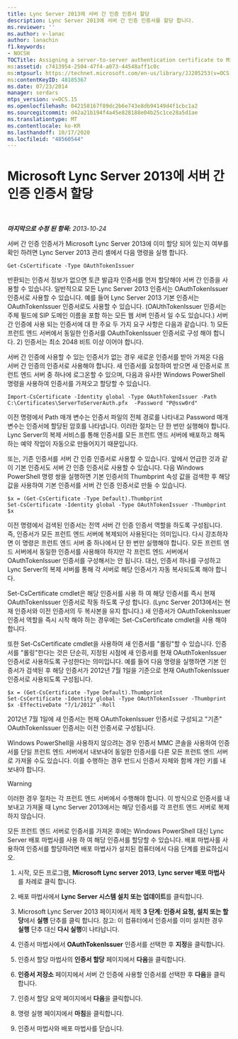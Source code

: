 ```yaml
---
title: Lync Server 2013에 서버 간 인증 인증서 할당
description: Lync Server 2013에 서버 간 인증 인증서를 할당 합니다.
ms.reviewer: ''
ms.author: v-lanac
author: lanachin
f1.keywords:
- NOCSH
TOCTitle: Assigning a server-to-server authentication certificate to Microsoft Lync Server 2013
ms:assetid: c7413954-2504-47f4-a073-44548aff1c0c
ms:mtpsurl: https://technet.microsoft.com/en-us/library/JJ205253(v=OCS.15)
ms:contentKeyID: 48185367
ms.date: 07/23/2014
manager: serdars
mtps_version: v=OCS.15
ms.openlocfilehash: 042158167f89dc2b6e743e8db94149d4f1cbc1a2
ms.sourcegitcommit: d42a21b194f4a45e828188e04b25c1ce28a5d1ae
ms.translationtype: MT
ms.contentlocale: ko-KR
ms.lasthandoff: 10/17/2020
ms.locfileid: "48560544"
---
```

# <a name="assigning-a-server-to-server-authentication-certificate-to-microsoft-lync-server-2013"></a>Microsoft Lync Server 2013에 서버 간 인증 인증서 할당

<div data-xmlns="http://www.w3.org/1999/xhtml">

<div class="topic" data-xmlns="http://www.w3.org/1999/xhtml" data-msxsl="urn:schemas-microsoft-com:xslt" data-cs="https://msdn.microsoft.com/">

<div data-asp="https://msdn2.microsoft.com/asp">



</div>

<div id="mainSection">

<div id="mainBody">

<span> </span>

_**마지막으로 수정 된 항목:** 2013-10-24_

서버 간 인증 인증서가 Microsoft Lync Server 2013에 이미 할당 되어 있는지 여부를 확인 하려면 Lync Server 2013 관리 셸에서 다음 명령을 실행 합니다.

    Get-CsCertificate -Type OAuthTokenIssuer

반환되는 인증서 정보가 없으면 토큰 발급자 인증서를 먼저 할당해야 서버 간 인증을 사용할 수 있습니다. 일반적으로 모든 Lync Server 2013 인증서는 OAuthTokenIssuer 인증서로 사용할 수 있습니다. 예를 들어 Lync Server 2013 기본 인증서는 OAuthTokenIssuer 인증서로도 사용할 수 있습니다. (OAUthTokenIssuer 인증서는 주체 필드에 SIP 도메인 이름을 포함 하는 모든 웹 서버 인증서 일 수도 있습니다.) 서버 간 인증에 사용 되는 인증서에 대 한 주요 두 가지 요구 사항은 다음과 같습니다. 1) 모든 프런트 엔드 서버에서 동일한 인증서를 OAuthTokenIssuer 인증서로 구성 해야 합니다. 2) 인증서는 최소 2048 비트 이상 이어야 합니다.

서버 간 인증에 사용할 수 있는 인증서가 없는 경우 새로운 인증서를 받아 가져온 다음 서버 간 인증의 인증서로 사용해야 합니다. 새 인증서를 요청하여 받으면 새 인증서로 프런트 엔드 서버 중 하나에 로그온할 수 있으며, 다음과 유사한 Windows PowerShell 명령을 사용하여 인증서를 가져오고 할당할 수 있습니다.

    Import-CsCertificate -Identity global -Type OAuthTokenIssuer -Path C:\Certificates\ServerToServerAuth.pfx  -Password "P@ssw0rd"

이전 명령에서 Path 매개 변수는 인증서 파일의 전체 경로를 나타내고 Password 매개 변수는 인증서에 할당된 암호를 나타냅니다. 이러한 절차는 단 한 번만 실행해야 합니다. Lync Server의 복제 서비스를 통해 인증서를 모든 프런트 엔드 서버에 배포하고 해독하는 예약 작업이 자동으로 만들어지기 때문입니다.

또는, 기존 인증서를 서버 간 인증 인증서로 사용할 수 있습니다. 앞에서 언급한 것과 같이 기본 인증서도 서버 간 인증 인증서로 사용할 수 있습니다. 다음 Windows PowerShell 명령 쌍을 실행하면 기본 인증서의 Thumbprint 속성 값을 검색한 후 해당 값을 사용하여 기본 인증서를 서버 간 인증 인증서로 만들 수 있습니다.

    $x = (Get-CsCertificate -Type Default).Thumbprint
    Set-CsCertificate -Identity global -Type OAuthTokenIssuer -Thumbprint $x

이전 명령에서 검색된 인증서는 전역 서버 간 인증 인증서 역할을 하도록 구성됩니다. 즉, 인증서가 모든 프런트 엔드 서버에 복제되어 사용된다는 의미입니다. 다시 강조하자면 이 명령은 프런트 엔드 서버 중 하나에서 단 한 번만 실행해야 합니다. 모든 프런트 엔드 서버에서 동일한 인증서를 사용해야 하지만 각 프런트 엔드 서버에서 OAuthTokenIssuer 인증서를 구성해서는 안 됩니다. 대신, 인증서 하나를 구성하고 Lync Server의 복제 서버를 통해 각 서버로 해당 인증서가 자동 복사되도록 해야 합니다.

Set-CsCertificate cmdlet은 해당 인증서를 사용 하 여 해당 인증서를 즉시 현재 OAuthTokenIssuer 인증서로 작동 하도록 구성 합니다. (Lync Server 2013에서는 현재 인증서와 이전 인증서의 두 복사본을 유지 합니다.) 새 인증서가 OAuthTokenIssuer 인증서 역할을 즉시 시작 해야 하는 경우에는 Set-CsCertificate cmdlet을 사용 해야 합니다.

또한 Set-CsCertificate cmdlet을 사용하여 새 인증서를 "롤링"할 수 있습니다. 인증서를 "롤링"한다는 것은 단순히, 지정된 시점에 새 인증서를 현재 OAuthTokenIssuer 인증서로 사용하도록 구성한다는 의미입니다. 예를 들어 다음 명령을 실행하면 기본 인증서가 검색된 후 해당 인증서가 2012년 7월 1일을 기준으로 현재 OAuthTokenIssuer 인증서로 사용되도록 구성됩니다.

    $x = (Get-CsCertificate -Type Default).Thumbprint
    Set-CsCertificate -Identity global -Type OAuthTokenIssuer -Thumbprint $x -EffectiveDate "7/1/2012" -Roll

2012년 7월 1일에 새 인증서는 현재 OAuthTokenIssuer 인증서로 구성되고 "기존" OAuthTokenIssuer 인증서는 이전 인증서로 구성됩니다.

Windows PowerShell을 사용하지 않으려는 경우 인증서 MMC 콘솔을 사용하여 인증서를 단일 프런트 엔드 서버에서 내보내어 동일한 인증서를 다른 모든 프런트 엔드 서버로 가져올 수도 있습니다. 이를 수행하는 경우 반드시 인증서 자체와 함께 개인 키를 내보내야 합니다.

<div>


> [!WARNING]
> 이러한 경우 절차는 각 프런트 엔드 서버에서 수행해야 합니다. 이 방식으로 인증서를 내보내고 가져올 때 Lync Server 2013에서는 해당 인증서를 각 프런트 엔드 서버로 복제 하지 않습니다.



</div>

모든 프런트 엔드 서버로 인증서를 가져온 후에는 Windows PowerShell 대신 Lync Server 배포 마법사를 사용 하 여 해당 인증서를 할당할 수 있습니다. 배포 마법사를 사용하여 인증서를 할당하려면 배포 마법사가 설치된 컴퓨터에서 다음 단계를 완료하십시오.

1.  시작, 모든 프로그램, **Microsoft Lync server 2013**, **Lync server 배포 마법사**를 차례로 클릭 합니다.

2.  배포 마법사에서 **Lync Server 시스템 설치 또는 업데이트**를 클릭합니다.

3.  Microsoft Lync Server 2013 페이지에서 제목 **3 단계: 인증서 요청, 설치 또는 할당**에서 **실행** 단추를 클릭 합니다. 참고: 이 컴퓨터에서 인증서를 이미 설치한 경우 **실행** 단추 대신 **다시 실행**이 나타납니다.

4.  인증서 마법사에서 **OAuthTokenIssuer** 인증서를 선택한 후 **지정**을 클릭합니다.

5.  인증서 할당 마법사의 **인증서 할당** 페이지에서 **다음**을 클릭합니다.

6.  **인증서 저장소** 페이지에서 서버 간 인증에 사용할 인증서를 선택한 후 **다음**을 클릭합니다.

7.  인증서 할당 요약 페이지에서 **다음**을 클릭합니다.

8.  명령 실행 페이지에서 **마침**을 클릭합니다.

9.  인증서 마법사와 배포 마법사를 닫습니다.

</div>

<span> </span>

</div>

</div>

</div>


